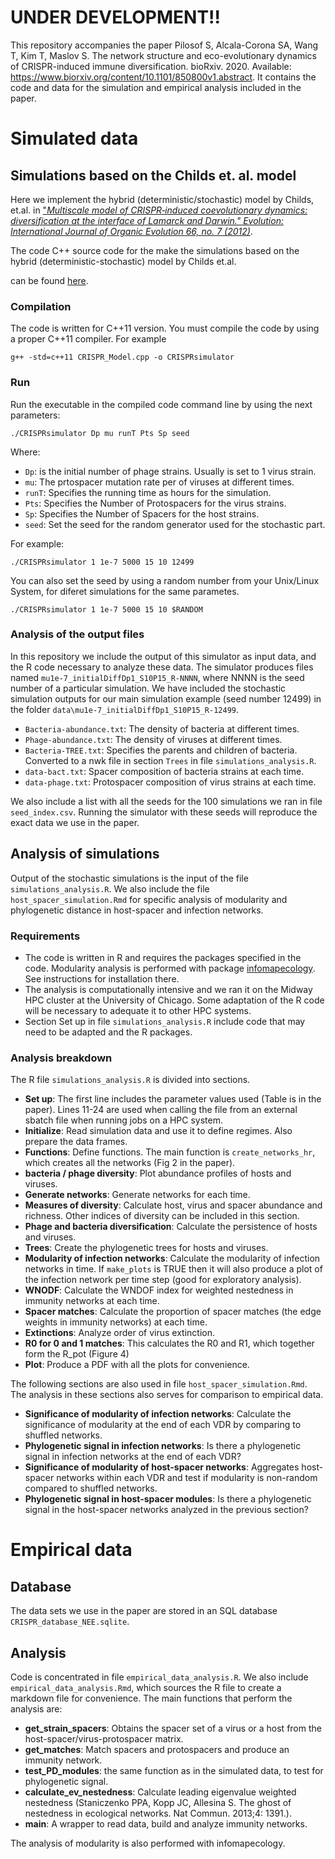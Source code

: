 # UNDER DEVELOPMENT!!

This repository accompanies the paper Pilosof S, Alcala-Corona SA, Wang T, Kim T, Maslov S. The network structure and eco-evolutionary dynamics of CRISPR-induced immune diversification. bioRxiv. 2020. Available: <https://www.biorxiv.org/content/10.1101/850800v1.abstract>. It contains the code and data for the simulation and empirical analysis included in the paper.

# Simulated data

## Simulations based on the Childs et. al. model

Here we implement the hybrid (deterministic/stochastic) model by  Childs, et.al. in ["*Multiscale model of CRISPR‐induced coevolutionary dynamics: diversification at the interface of Lamarck and Darwin." Evolution: International Journal of Organic Evolution 66, no. 7 (2012)*](https://onlinelibrary.wiley.com/doi/abs/10.1111/j.1558-5646.2012.01595.x).

The code C++ source code for the make the simulations based on the hybrid (deterministic-stochastic) model by Childs et.al.




can be found [here](https://github.com/Ecological-Complexity-Lab/CRISPR_networks/blob/master/SourceCodeSimulatior/CRISPR_Model.cpp). 

### Compilation

The code is written for C++11 version. You must compile the code by using a proper C++11 compiler.
For example

```
g++ -std=c++11 CRISPR_Model.cpp -o CRISPRsimulator
```

### Run

Run the executable in the compiled code command line by using the next parameters:




```
./CRISPRsimulator Dp mu runT Pts Sp seed 
```
Where:
* `Dp`: is the initial number of phage strains. Usually is set to 1 virus strain.
* `mu`: The prtospacer mutation rate per  of viruses at different times.
* `runT`: Specifies the running time as hours for the simulation.
* `Pts`: Specifies the Number of Protospacers for the virus strains.
* `Sp`: Specifies the Number of Spacers for the host strains.
* `seed`: Set the seed for the random generator used for the stochastic part.

For example:
```
./CRISPRsimulator 1 1e-7 5000 15 10 12499
```

You can also set the seed by using a random number from your Unix/Linux System, for diferet simulations for the same parametes.

```
./CRISPRsimulator 1 1e-7 5000 15 10 $RANDOM
```



### Analysis of the output files

In this repository we include the output of this simulator as input data, and the R code necessary to analyze these data. The simulator produces files named `mu1e-7_initialDiffDp1_S10P15_R-NNNN`, where NNNN is the seed number of a particular simulation. We have included the stochastic simulation outputs for our main simulation example (seed number 12499) in the folder `data\mu1e-7_initialDiffDp1_S10P15_R-12499`.

* `Bacteria-abundance.txt`: The density of bacteria at different times.
* `Phage-abundance.txt`: The density of viruses at different times.
* `Bacteria-TREE.txt`: Specifies the parents and children of bacteria. Converted to a nwk file in section `Trees` in file `simulations_analysis.R`.
* `data-bact.txt`: Spacer composition of bacteria strains at each time.
* `data-phage.txt`: Protospacer composition of virus strains at each time.

We also include a list with all the seeds for the 100 simulations we ran in file `seed_index.csv`. Running the simulator with these seeds will reproduce the exact data we use in the paper.

## Analysis of simulations

Output of the stochastic simulations is the input of the file `simulations_analysis.R`. We also include the file `host_spacer_simulation.Rmd` for specific analysis of modularity and phylogenetic distance in host-spacer and infection networks.

### Requirements

* The code is written in R and requires the packages specified in the code. Modularity analysis is performed with package [infomapecology](https://github.com/Ecological-Complexity-Lab/infomap_ecology_package). See instructions for installation there.
* The analysis is computationally intensive and we ran it on the Midway HPC cluster at the University of Chicago. Some adaptation of the R code will be necessary to adequate it to other HPC systems.
* Section Set up in file `simulations_analysis.R` include code that may need to be adapted and the R packages.

### Analysis breakdown

The R file `simulations_analysis.R` is divided into sections.

* **Set up**: The first line includes the parameter values used (Table is in the paper). Lines 11-24 are used when calling the file from an external sbatch file when running jobs on a HPC system.
* **Initialize**: Read simulation data and use it to define regimes. Also prepare the data frames.
* **Functions**: Define functions. The main function is `create_networks_hr`, which creates all the networks (Fig 2 in the paper).
* **bacteria / phage diversity**: Plot abundance profiles of hosts and viruses.
* **Generate networks**: Generate networks for each time.
* **Measures of diversity**: Calculate host, virus and spacer abundance and richness. Other indices of diversity can be included in this section.
* **Phage and bacteria diversification**: Calculate the persistence of hosts and viruses.
* **Trees**: Create the phylogenetic trees for hosts and viruses.
* **Modularity of infection networks**: Calculate the modularity of infection networks in time. If `make_plots` is TRUE then it will also produce a plot of the infection network per time step (good for exploratory analysis).
* **WNODF**: Calculate the WNDOF index for weighted nestedness in immunity networks at each time.
* **Spacer matches**: Calculate the proportion of spacer matches (the edge weights in immunity networks) at each time.
* **Extinctions**: Analyze order of virus extinction.
* **R0 for 0 and 1 matches**: This calculates the R0 and R1, which together form the R_pot (Figure 4)
* **Plot**: Produce a PDF with all the plots for convenience.

The following sections are also used in file `host_spacer_simulation.Rmd`. The analysis in these sections also serves for comparison to empirical data.

* **Significance of modularity of infection networks**: Calculate the significance of modularity at the end of each VDR by comparing to shuffled networks.
* **Phylogenetic signal in infection networks**: Is there a phylogenetic signal in infection networks at the end of each VDR?
* **Significance of modularity of host-spacer networks**: Aggregates host-spacer networks within each VDR and test if modularity is non-random compared to shuffled networks.
* **Phylogenetic signal in host-spacer modules**: Is there a phylogenetic signal in the host-spacer networks analyzed in the previous section?

# Empirical data

## Database

The data sets we use in the paper are stored in an SQL database `CRISPR_database_NEE.sqlite`.

## Analysis

Code is concentrated in file `empirical_data_analysis.R`. We also include `empirical_data_analysis.Rmd`, which sources the R file to create a markdown file for convenience. The main functions that perform the analysis are:

* **get_strain_spacers**: Obtains the spacer set of a virus or a host from the host-spacer/virus-protospacer matrix.
* **get_matches**: Match spacers and protospacers and produce an immunity network.
* **test_PD_modules**: the same function as in the simulated data, to test for phylogenetic signal.
* **calculate_ev_nestedness**: Calculate leading eigenvalue weighted nestedness (Staniczenko PPA, Kopp JC, Allesina S. The ghost of nestedness in ecological networks. Nat Commun. 2013;4: 1391.).
* **main**: A wrapper to read data, build and analyze immunity networks.

The analysis of modularity is also performed with infomapecology.
